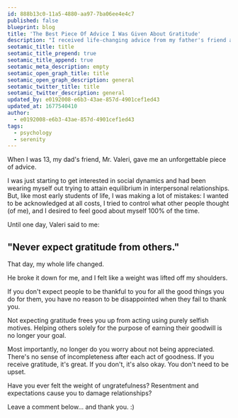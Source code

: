 ```yaml
---
id: 888b13c0-11a5-4880-aa97-7ba06ee4e4c7
published: false
blueprint: blog
title: 'The Best Piece Of Advice I Was Given About Gratitude'
description: "I received life-changing advice from my father's friend at 13 years old. The advice taught me the importance of not expecting gratitude from others. It allowed me to help others without selfish motives and improved my relationships."
seotamic_title: title
seotamic_title_prepend: true
seotamic_title_append: true
seotamic_meta_description: empty
seotamic_open_graph_title: title
seotamic_open_graph_description: general
seotamic_twitter_title: title
seotamic_twitter_description: general
updated_by: e0192008-e6b3-43ae-857d-4901cef1ed43
updated_at: 1677540410
author:
  - e0192008-e6b3-43ae-857d-4901cef1ed43
tags:
  - psychology
  - serenity
---
```

When I was 13, my dad's friend, Mr. Valeri, gave me an unforgettable piece of advice.

I was just starting to get interested in social dynamics and had been wearing myself out trying to attain equilibrium in interpersonal relationships. But, like most early students of life, I was making a lot of mistakes: I wanted to be acknowledged at all costs, I tried to control what other people thought (of me), and I desired to feel good about myself 100% of the time.

Until one day, Valeri said to me:

## "Never expect gratitude from others."

That day, my whole life changed.

He broke it down for me, and I felt like a weight was lifted off my shoulders.

If you don't expect people to be thankful to you for all the good things you do for them, you have no reason to be disappointed when they fail to thank you.

Not expecting gratitude frees you up from acting using purely selfish motives. Helping others solely for the purpose of earning their goodwill is no longer your goal.

Most importantly, no longer do you worry about not being appreciated. There's no sense of incompleteness after each act of goodness. If you receive gratitude, it's great. If you don't, it's also okay. You don't need to be upset.

Have you ever felt the weight of ungratefulness? Resentment and expectations cause you to damage relationships?

Leave a comment below... and thank you. :)